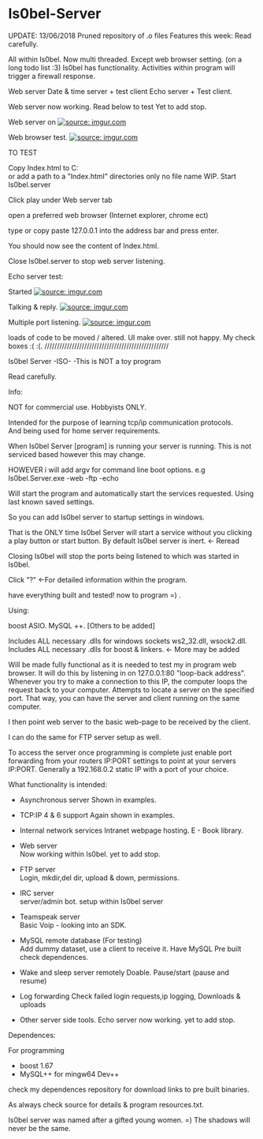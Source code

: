 # Is0bel-Server
UPDATE: 13/06/2018
Pruned repository of .o files
Features this week: Read carefully.

All within Is0bel. Now multi threaded.
Except web browser setting. (on a long todo list :3)
Is0bel has functionality. 
Activities within program will trigger a firewall response.


Web server
Date & time server + test client
Echo server + Test client.




Web server now working. Read below to test
Yet to add stop. 
 

Web server on
<a href="https://imgur.com/EyoGukP"><img src="https://i.imgur.com/EyoGukP.jpg" title="source: imgur.com" /></a>

Web browser test.
<a href="https://imgur.com/kgThRdo"><img src="https://i.imgur.com/kgThRdo.jpg" title="source: imgur.com" /></a>

TO TEST

Copy Index.html to C:\
or add a path to a "Index.html" directories only no file name WIP.
Start Is0bel.server

Click play under Web server tab

open a preferred web browser (Internet explorer, chrome ect)

type or copy paste 127.0.0.1 into the address bar and press enter.

You should now see the content of Index.html.

Close Is0bel.server to stop web server listening.

 

Echo server test:

Started
<a href="https://imgur.com/qhiU8o4"><img src="https://i.imgur.com/qhiU8o4.jpg" title="source: imgur.com" /></a>



Talking & reply.
<a href="https://imgur.com/bZm43eM"><img src="https://i.imgur.com/bZm43eM.jpg" title="source: imgur.com" /></a>



Multiple port listening.
<a href="https://imgur.com/PVfMMEd"><img src="https://i.imgur.com/PVfMMEd.jpg" title="source: imgur.com" /></a>



loads of code to be moved / altered.
UI make over. still not happy. My check boxes :( :(.
//////////////////////////////////////////////////

Is0bel Server -ISO- -This is NOT a toy program

 

Read carefully.

Info:

NOT for commercial use. Hobbyists ONLY. 

Intended for the purpose of learning tcp/ip communication protocols.  
And being used for home server requirements.

When Is0bel Server [program] is running your server is running. 
This is not serviced based however this may change.

HOWEVER i will add argv for command line boot options.
e.g Is0bel.Server.exe -web -ftp -echo

Will start the program and automatically start the services requested.
Using last known saved settings. 

So you can add Is0bel server to startup settings in windows. 

That is the ONLY time Is0bel Server will start a service without you clicking
a play button or start button. By default Is0bel server is inert. <- Reread


Closing Is0bel will stop the ports being listened to which was started in Is0bel.
 

Click "?" <-For detailed information within the program.

have everything built and tested! now to program =) .

Using:

boost ASIO. MySQL ++. [Others to be added]  


Includes ALL necessary .dlls for windows sockets ws2_32.dll, wsock2.dll.
Includes ALL necessary .dlls for boost & linkers. <- More may be added


Will be made fully functional as it is needed to test my in program web browser.
It will do this by listening in on 127.0.0.1:80 "loop-back address".
Whenever you try to make a connection to this IP,
the computer loops the request back to your computer.
Attempts to locate a server on the specified port.
That way, you can have the server and client running on the same computer.

I then point web server to the basic web-page to be received by the client.

I can do the same for FTP server setup as well.

To access the server once programming is complete just enable port forwarding
from your routers IP:PORT settings to point at your servers IP:PORT.
Generally a 192.168.0.2 static IP with a port of your choice.

  
What functionality is intended:

- Asynchronous server
Shown in examples.

- TCP:IP 4 & 6 support
Again shown in examples.

- Internal network services
Intranet webpage hosting. E - Book library.

- Web server		
Now working within Is0bel. yet to add stop.
- FTP server		
Login, mkdir,del dir, upload & down, permissions.
 
- IRC server		
server/admin bot. setup within Is0bel server

- Teamspeak server	
Basic Voip - looking into an SDK.
 
- MySQL remote database (For testing)	
Add dummy dataset, use a client to receive it.
Have MySQL Pre built check dependences.

- Wake and sleep server remotely
Doable. Pause/start (pause and resume)
	
- Log forwarding
Check failed login requests,ip logging, Downloads & uploads

- Other server side tools.
Echo server now working. yet to add stop.

Dependences:

For programming
- boost 1.67 
- MySQL++ for mingw64 Dev++

check my dependences repository for download links to pre built binaries.


As always check source for details & program resources.txt.


Is0bel server was named after a gifted young women. =) 
The shadows will never be the same.
